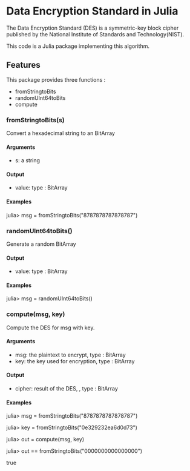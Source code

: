 # Data Encryption Standard in Julia

The Data  Encryption  Standard  (DES)  is  a  symmetric-key  block  cipher  published  by  the  National Institute of Standards and Technology(NIST).

This code is a Julia package implementing this algorithm. 

## Features

This package provides three functions : 
* fromStringtoBits
* randomUInt64toBits
* compute

### fromStringtoBits(s)
Convert a hexadecimal string to an BitArray
#### Arguments
* s: a string
#### Output
* value: type : BitArray
#### Examples
julia> msg = fromStringtoBits("8787878787878787")

### randomUInt64toBits()
Generate a random BitArray
#### Output
* value: type : BitArray
#### Examples
julia> msg = randomUInt64toBits()

### compute(msg, key)
Compute the DES for msg with key. 
#### Arguments
* msg: the plaintext to encrypt, type : BitArray
* key: the key used for encryption, type : BitArray
#### Output
* cipher: result of the DES, , type : BitArray
#### Examples
julia> msg = fromStringtoBits("8787878787878787")

julia> key = fromStringtoBits("0e329232ea6d0d73")

julia> out = compute(msg, key)

julia> out == fromStringtoBits("0000000000000000")

true

	
